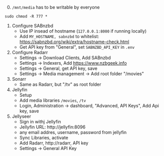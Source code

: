 

0. `/mnt/media` has to be writable by everyone

`sudo chmod -R 777 *`

1. Configure SABnzbd
	- Use IP insead of hostname (`127.0.0.1:8000` if running locally)
	- Add `MY_HOSTNAME, sabnzbd` to whitelist: https://sabnzbd.org/wiki/extra/hostname-check.html
	- Get API key from "General", set `SABNZBD_API_KEY` in `.env`
2. Configure Radarr
	- Settings -> Download Clients, Add SABnzbd
	- Settings -> Indexers, Add https://www.nzbgeek.info
	- Settings -> General, get API key, save
	- Settings -> Media management -> Add root folder "/movies"
3. Sonarr
	- Same as Radarr, but "/tv" as root folder
4. Jellyfin
	- Setup
	- Add media libraries `/movies`, `/tv`
	- Login, Administration -> dashboard, "Advanced, API Keys", Add Api key, save
5. Jellyseer
	- Sign in withj Jellyfin
	- Jellyfin URL: http://jellyfin:8096
	- any email addres, username, password from jellyfin
	- Sync Libraries, activate
    - Add Radarr, http://radarr, API key
    - Settings -> General API Key

